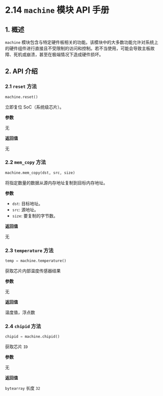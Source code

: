 # 2.14 `machine` 模块 API 手册

## 1. 概述

`machine` 模块包含与特定硬件板相关的功能。该模块中的大多数功能允许对系统上的硬件组件进行直接且不受限制的访问和控制。若不当使用，可能会导致主板故障、死机或崩溃，甚至在极端情况下造成硬件损坏。

## 2. API 介绍

### 2.1 `reset` 方法

```python
machine.reset()
```

立即复位 SoC（系统级芯片）。

**参数**

无

**返回值**

无

### 2.2 `mem_copy` 方法

```python
machine.mem_copy(dst, src, size)
```

将指定数量的数据从源内存地址复制到目标内存地址。

**参数**

- `dst`: 目标地址。
- `src`: 源地址。
- `size`: 要复制的字节数。

**返回值**

无

### 2.3 `temperature` 方法

```python
temp = machine.temperature()
```

获取芯片内部温度传感器结果

**参数**

无

**返回值**

温度值，浮点数

### 2.4 `chipid` 方法

```python
chipid = machine.chipid()
```

获取芯片 `ID`

**参数**

无

**返回值**

`bytearray` 长度 `32`
